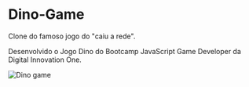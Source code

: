 # Dino-Game
Clone do famoso jogo do "caiu a rede".

Desenvolvido o Jogo Dino do Bootcamp JavaScript Game Developer da Digital Innovation One.

![Dino game](https://user-images.githubusercontent.com/65667183/102381176-ab3e3080-3fa7-11eb-9699-a841800f27f5.png)
